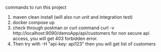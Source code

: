 commands to run this project

1. maven clean install (will also run unit and integration test)
2. docker compose up
3. check through postman or curl command curl -v  http://localhost:9090/demoApp/api/customers for non secure api access, you will get 403 forbidden error.
4. Then try with -H "api-key: api123" then you will get list of customers